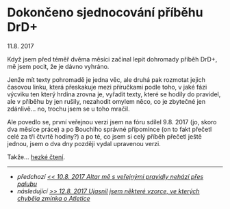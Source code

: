 # Dokončeno sjednocování příběhu DrD+

11.8. 2017

Když jsem před téměř dvěma měsíci začínal lepit dohromady příběh DrD+, mě jsem pocit, že je dávno vyhráno.

Jenže mít texty pohromadě je jedna věc, ale druhá pak rozmotat jejich časovou linku, která přeskakuje mezi příručkami podle toho, v jaké fázi výcviku ten který hrdina zrovna je,
vyřadit texty, které se hodily do pravidel, ale v příběhu by jen rušily, nezahodit omylem něco, co je zbytečné jen zdánlivě... no, trochu jsem se u toho mračil.

Ale povedlo se, první veřejnou verzi jsem na fóru sdílel 9.8. 2017 (jo, skoro dva měsíce práce) a po Bouchiho správné přípomínce (on to fakt přečetl celé za tři čtvrtě hodiny?)
a po té, co jsem si celý příběh přečetl ještě jednou, jsem o dva dny později vydal upravenou verzi.

Takže... [hezké čtení](https://pribeh.drdplus.info).

---

- *předchozí [<< 10.8. 2017 Altar mě s veřejnými pravidly nehází přes palubu](2017-08-10-altar_rozvazne_odpovida_ze_se_nad_verejnymi_pravidly_zamysli.md)*
- *následující [>> 12.8. 2017 Ujasnil jsem některé vzorce, ve kterých chyběla zmínka o Atletice](2017-08-12-v_pph_ujasneny_nektere_vzorce_ve_kterych_chybela_zminka_o_atletice.md)*